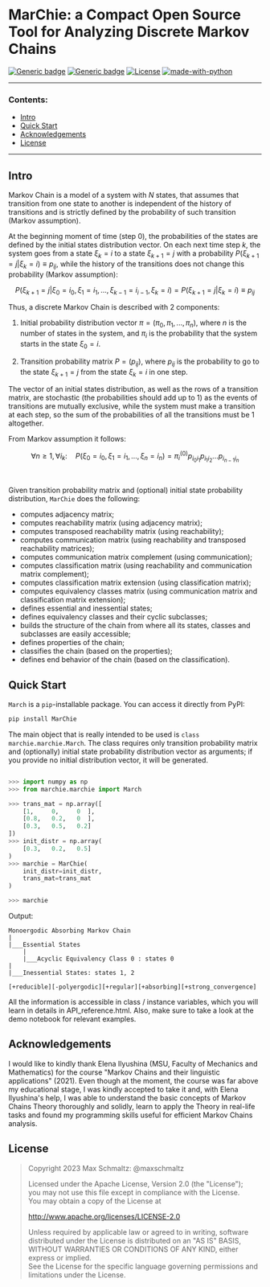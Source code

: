 # MarChie: a Compact Open Source Tool for Analyzing Discrete **Mar**kov **Ch**ains

[![Generic badge](https://img.shields.io/badge/PyPI-0.1-green.svg)](https://pypi.org/project/MarChie/)
[![Generic badge](https://img.shields.io/badge/GitHub-Source-red.svg)](https://github.com/maxschmaltz/MarChie)
[![License](https://img.shields.io/badge/License-Apache_2.0-blue.svg)](https://www.apache.org/licenses/LICENSE-2.0)
[![made-with-python](https://img.shields.io/badge/Made%20with-Python-1f425f.svg)](https://www.python.org/)


----------

### Contents:

* [Intro](#intro)
* [Quick Start](#quick-start)
* [Acknowledgements](#acknowledgements)
* [License](#license)

----------


## Intro

Markov Chain is a model of a system with $N$ states, that assumes that
transition from one state to another is independent of the history of transitions
and is strictly defined by the probability of such transition (Markov assumption).

At the beginning moment of time (step $0$), the probabilities of the states are defined by the initial states distribution vector.
On each next time step $k$, the system goes from a state $\xi_k = i$ to a state $\xi_{k + 1} = j$ with a probability $P(\xi_{k + 1} = j| \xi_k = i) \equiv p_{ij}$, while the history of the transitions does not change this probability (Markov assumption):

$$
P(\xi_{k + 1} =j| \xi_0 = i_0, \xi_1 = i_1, ...,  \xi_{k - 1} = i_{i - 1}, \xi_k = i) = P(\xi_{k + 1} =j| \xi_k = i) \equiv p_{ij}
$$

Thus, a discrete Markov Chain is described with 2 components:

1. Initial probability distribution vector $\pi = (\pi_0, \pi_1, ..., \pi_n)$, where $n$ is the number of states in the system, and $\pi_i$ is the probability that the system starts in the state $\xi_0 = i$.

2. Transition probability matrix $P = (p_{ij})$, where $p_{ij}$ is the probability to go to the state $\xi_{k + 1} = j$ from the state $\xi_k = i$ in one step.


The vector of an initial states distribution, as well as the rows of a transition matrix, are stochastic (the probabilities should add up to 1) as the events of transitions are mutually exclusive, while the system must make a transition at each step, so the sum of the probabilities of all the transitions must be 1 altogether.

From Markov assumption it follows:

$$
\forall n \geq 1, \forall i_k: \quad
P(\xi_0 = i_0, \xi_1 = i_1, ..., \xi_n = i_n) = \pi_i^{(0)} p_{i_{0} i_{1}} p_{i_{1} i_{2}} ... p_{i_{n - 1} i_{n}}
$$

<br>

Given transition probability matrix and (optional) initial state probability distribution,
`MarChie` does the following:

* computes adjacency matrix;
* computes reachability matrix (using adjacency matrix);
* computes transposed reachability matrix (using reachability);
* computes communication matrix (using reachability and transposed reachability matrices);
* computes communication matrix complement (using communication);
* computes classification matrix (using reachability and communication matrix complement);
* computes classification matrix extension (using classification matrix);
* computes equivalency classes matrix (using communication matrix and classification matrix extension);
* defines essential and inessential states;
* defines equivalency classes and their cyclic subclasses;
* builds the structure of the chain from where all its states, classes and subclasses are easily accessible;
* defines properties of the chain;
* classifies the chain (based on the properties);
* defines end behavior of the chain (based on the classification).


## Quick Start

`March` is a `pip`-installable package. You can access it directly from PyPI:

```bash
pip install MarChie
```

The main object that is really intended to be used is `class marchie.marchie.March`. The class requires only transition probability matrix and (optionally) initial state probability distribution vector as arguments; if you provide no initial distribution vector, it will be generated.

```python

>>> import numpy as np
>>> from marchie.marchie import March

>>> trans_mat = np.array([
    [1,     0,     0  ],
    [0.8,   0.2,   0  ],
    [0.3,   0.5,   0.2]
])
>>> init_distr = np.array(
    [0.3,   0.2,   0.5]    
)
>>> marchie = MarChie(
    init_distr=init_distr,
    trans_mat=trans_mat
)

>>> marchie
```

Output:
```text
Monoergodic Absorbing Markov Chain
|
|___Essential States
    |
    |___Acyclic Equivalency Class 0 : states 0
|
|___Inessential States: states 1, 2

[+reducible][-polyergodic][+regular][+absorbing][+strong_convergence]
```

All the information is accessible in class / instance variables, which you will learn in details in API_reference.html. Also, make sure to take a look at the demo notebook for relevant examples.


## Acknowledgements

I would like to kindly thank Elena Ilyushina (MSU, Faculty of Mechanics and Mathematics) for the course "Markov Chains and their linguistic applications" (2021). Even though at the moment, the course was far above my educational stage, I was kindly accepted to take it and, with Elena Ilyushina's help, I was able to understand the basic concepts of Markov Chains Theory thoroughly and solidly, learn to apply the Theory in real-life tasks and found my programming skills useful for efficient Markov Chains analysis.


## License

> Copyright 2023 Max Schmaltz: @maxschmaltz
> 
> Licensed under the Apache License, Version 2.0 (the "License"); <br>
> you may not use this file except in compliance with the License. <br>
> You may obtain a copy of the License at <br>
> 
>    http://www.apache.org/licenses/LICENSE-2.0 <br>
> 
> Unless required by applicable law or agreed to in writing, software <br>
> distributed under the License is distributed on an "AS IS" BASIS, <br>
> WITHOUT WARRANTIES OR CONDITIONS OF ANY KIND, either express or implied. <br>
> See the License for the specific language governing permissions and <br>
> limitations under the License.